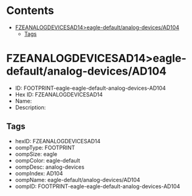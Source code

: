 



Contents
========

* [FZEANALOGDEVICESAD14>eagle-default/analog-devices/AD104](#fzeanalogdevicesad14eagle-defaultanalog-devicesad104)
	* [Tags](#tags)

# FZEANALOGDEVICESAD14>eagle-default/analog-devices/AD104

- ID: FOOTPRINT-eagle-eagle-default-analog-devices-AD104
- Hex ID: FZEANALOGDEVICESAD14
- Name: 
- Description: 

## Tags

- hexID: FZEANALOGDEVICESAD14
- oompType: FOOTPRINT
- oompSize: eagle
- oompColor: eagle-default
- oompDesc: analog-devices
- oompIndex: AD104
- oompName: eagle-default/analog-devices/AD104
- oompID: FOOTPRINT-eagle-eagle-default-analog-devices-AD104

